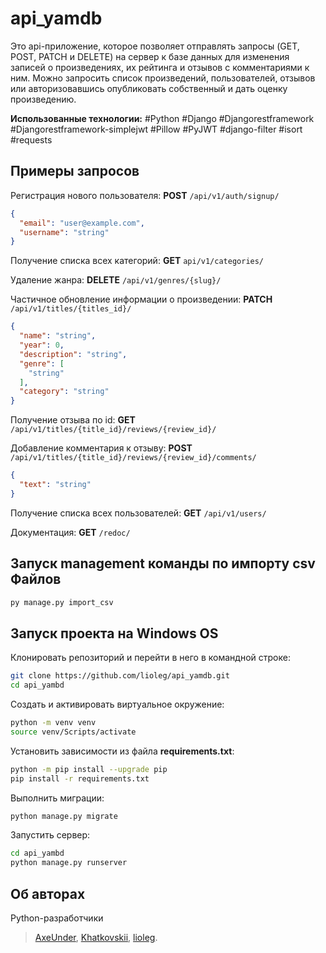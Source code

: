# api_yamdb

Это api-приложение, которое позволяет отправлять запросы (GET, POST, PATCH и DELETE) на сервер к базе данных для изменения записей о произведениях, их рейтинга и отзывов с комментариями к ним.
Можно запросить список произведений, пользователей, отзывов или авторизовавшись опубликовать собственный и дать оценку произведению.

**Использованные технологии:** #Python #Django #Djangorestframework #Djangorestframework-simplejwt #Pillow #PyJWT #django-filter #isort #requests

## Примеры запросов
Регистрация нового пользователя:
**POST** `/api/v1/auth/signup/`
```json
{
  "email": "user@example.com",
  "username": "string"
}
```

Получение списка всех категорий:
**GET** `api/v1/categories/`

Удаление жанра:
**DELETE** `/api/v1/genres/{slug}/`

Частичное обновление информации о произведении:
**PATCH** `/api/v1/titles/{titles_id}/`
```json
{
  "name": "string",
  "year": 0,
  "description": "string",
  "genre": [
    "string"
  ],
  "category": "string"
}
```

Получение отзыва по id:
**GET** `/api/v1/titles/{title_id}/reviews/{review_id}/`

Добавление комментария к отзыву:
**POST** `/api/v1/titles/{title_id}/reviews/{review_id}/comments/`
```json
{
  "text": "string"
}
```

Получение списка всех пользователей:
**GET** `/api/v1/users/`

Документация:
**GET** `/redoc/`


## Запуск management команды по импорту csv Файлов
```bash
py manage.py import_csv
``` 

## Запуск проекта на Windows OS
Клонировать репозиторий и перейти в него в командной строке:
```bash
git clone https://github.com/lioleg/api_yamdb.git
cd api_yambd
```

Cоздать и активировать виртуальное окружение:
```bash
python -m venv venv
source venv/Scripts/activate
```

Установить зависимости из файла **requirements.txt**:
```bash
python -m pip install --upgrade pip
pip install -r requirements.txt
```

Выполнить миграции:
```bash
python manage.py migrate
```

Запустить сервер:
```bash
cd api_yambd
python manage.py runserver
```

## Об авторах
Python-разработчики
>[AxeUnder](https://github.com/AxeUnder),
>[Khatkovskii](https://github.com/Khatkovskii),
>[lioleg](https://github.com/lioleg).
